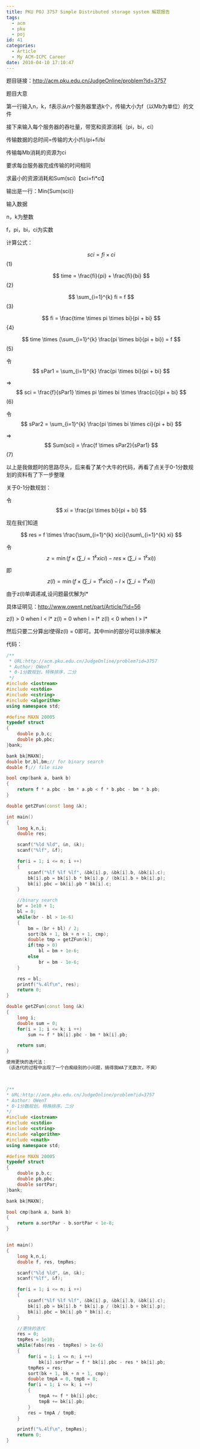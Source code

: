 ```yaml
---
title: PKU POJ 3757 Simple Distributed storage system 解题报告
tags:
  - acm
  - pku
  - poj
id: 41
categories:
  - Article
  - My ACM-ICPC Career
date: 2010-04-10 17:10:47
---
```



题目链接：http://acm.pku.edu.cn/JudgeOnline/problem?id=3757

题目大意

第一行输入n，k，f表示从n个服务器里选k个，传输大小为f（以Mb为单位）的文件

接下来输入每个服务器的吞吐量，带宽和资源消耗（pi，bi，ci）

传输数据的总时间=传输的大小(fi)/pi+fi/bi

传输每Mb消耗的资源为ci

要求每台服务器完成传输的时间相同

求最小的资源消耗和Sum(sci)【sci=fi*ci】

输出是一行：Min{Sum(sci)}

 
输入数据

n，k为整数

f，pi，bi，ci为实数
 
计算公式：

$$ sci = fi \times ci $$(1)
 
$$ time = \frac{fi}{pi} + \frac{fi}{bi} $$(2)
 
$$ \sum_{i=1}^{k} fi = f $$(3)
 
$$ fi = \frac{time \times pi \times bi}{pi + bi} $$ {4}
 
$$ time \times (\sum_{i=1}^{k} \frac{pi \times bi}{pi + bi}) = f $$(5)
 
令 $$ sPar1 = \sum_{i=1}^{k} \frac{pi \times bi}{pi + bi} $$
 
=>   $$ sci = \frac{f}{sPar1} \times pi \times bi \times \frac{ci}{pi + bi} $$(6)
 
令 $$ sPar2 = \sum_{i=1}^{k} \frac{pi \times bi \times ci}{pi + bi} $$
 
=> $$ Sum(sci) = \frac{f \times sPar2}{sPar1} $$(7)
 
以上是我做题时的思路尽头，后来看了某个大牛的代码，再看了点关于0-1分数规划的资料有了下一步整理
 
关于0-1分数规划：

令 $$ xi = \frac{pi \times bi}{pi + bi} $$

现在我们知道

$$ res = f \times \frac{\sum_{i=1}^{k} xici}{\sum\_{i=1}^{k} xi} $$ 

令 $$ z = \min (f \times (\sum\_{i=1}^{k} xici) - res \times (\sum\_{i=1}^{k} xi) ) $$

即 $$ z(l) = \min ( f \times (\sum\_{i=1}^{k} xici) - l \times (\sum\_{i=1}^{k} xi) ) $$

由于z(l)单调递减,设问题最优解为l*

具体证明见：http://www.owent.net/part/Article/?id=56

z(l) > 0 when l < l*
z(l) = 0 when l = l*
z(l) < 0 when l > l*
 
然后只要二分算出l使得z(l) = 0即可。其中min的部分可以排序解决

代码：

```cpp
/**
 * URL:http://acm.pku.edu.cn/JudgeOnline/problem?id=3757
 * Author: OWenT
 * 0-1分数规划，特殊排序，二分
 */
#include <iostream>
#include <cstdio>
#include <cstring>
#include <algorithm>
using namespace std;

#define MAXN 20005
typedef struct
{
    double p,b,c;
    double pb,pbc;
}bank;

bank bk[MAXN];
double br,bl,bm;// for binary search
double f;// file size

bool cmp(bank a, bank b)
{
    return f * a.pbc - bm * a.pb < f * b.pbc - bm * b.pb;
}

double getZFun(const long &k);

int main()
{
    long k,n,i;
    double res;

    scanf("%ld %ld", &n, &k);
    scanf("%lf", &f);

    for(i = 1; i <= n; i ++)
    {
        scanf("%lf %lf %lf", &bk[i].p, &bk[i].b, &bk[i].c);
        bk[i].pb = bk[i].b * bk[i].p / (bk[i].b + bk[i].p);
        bk[i].pbc = bk[i].pb * bk[i].c;
    }

    //binary search
    br = 1e10 + 1;
    bl = 0;
    while(br - bl > 1e-6)
    {
        bm = (br + bl) / 2;
        sort(bk + 1, bk + n + 1, cmp);
        double tmp = getZFun(k);
        if(tmp > 0)
            bl = bm + 1e-6;
        else
            br = bm - 1e-6;
    }

    res = bl;
    printf("%.4lf\n", res);
    return 0;
}

double getZFun(const long &k)
{
    long i;
    double sum = 0;
    for(i = 1; i <= k; i ++)
        sum += f * bk[i].pbc - bm * bk[i].pb;

    return sum;
}

使用更快的迭代法：
（该迭代的过程中出现了一个白痴级别的小问题，搞得我WA了无数次，不爽）



/**
* URL:http://acm.pku.edu.cn/JudgeOnline/problem?id=3757
* Author: OWenT
* 0-1分数规划，特殊排序，二分
*/
#include <iostream>
#include <cstdio>
#include <cstring>
#include <algorithm>
#include <cmath>
using namespace std;

#define MAXN 20005
typedef struct
{
    double p,b,c;
    double pb,pbc;
    double sortPar;
}bank;

bank bk[MAXN];

bool cmp(bank a, bank b)
{
    return a.sortPar - b.sortPar < 1e-8;
}


int main()
{
    long k,n,i;
    double f, res, tmpRes;

    scanf("%ld %ld", &n, &k);
    scanf("%lf", &f);

    for(i = 1; i <= n; i ++)
    {
        scanf("%lf %lf %lf", &bk[i].p, &bk[i].b, &bk[i].c);
        bk[i].pb = bk[i].b * bk[i].p / (bk[i].b + bk[i].p);
        bk[i].pbc = bk[i].pb * bk[i].c;
    }

    //更快的迭代
    res = 0;
    tmpRes = 1e10;
    while(fabs(res - tmpRes) > 1e-6)
    {
        for(i = 1; i <= n; i ++)
            bk[i].sortPar = f * bk[i].pbc - res * bk[i].pb;
        tmpRes = res;
        sort(bk + 1, bk + n + 1, cmp);
        double tmpA = 0, tmpB = 0;
        for(i = 1; i <= k; i ++)
        {
            tmpA += f * bk[i].pbc;
            tmpB += bk[i].pb;
        }
        res = tmpA / tmpB;
    }

    printf("%.4lf\n", tmpRes);
    return 0;
}
```